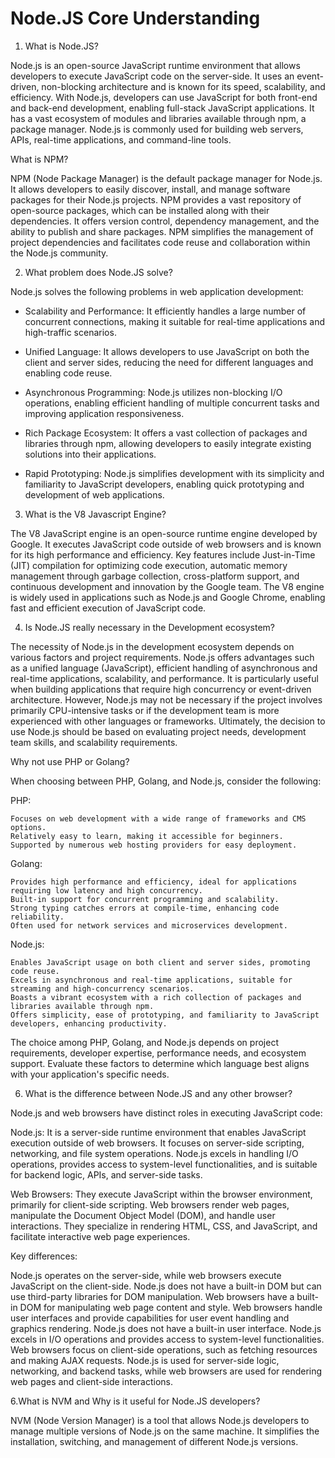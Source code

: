 # Node.JS Core Understanding

1. What is Node.JS? 

Node.js is an open-source JavaScript runtime environment that allows developers to execute JavaScript code on the server-side. It uses an event-driven, non-blocking architecture and is known for its speed, scalability, and efficiency. With Node.js, developers can use JavaScript for both front-end and back-end development, enabling full-stack JavaScript applications. It has a vast ecosystem of modules and libraries available through npm, a package manager. Node.js is commonly used for building web servers, APIs, real-time applications, and command-line tools.

  What is NPM?
  
NPM (Node Package Manager) is the default package manager for Node.js. It allows developers to easily discover, install, and manage software packages for their Node.js projects. NPM provides a vast repository of open-source packages, which can be installed along with their dependencies. It offers version control, dependency management, and the ability to publish and share packages. NPM simplifies the management of project dependencies and facilitates code reuse and collaboration within the Node.js community.

2. What problem does Node.JS solve?

Node.js solves the following problems in web application development:

* Scalability and Performance: It efficiently handles a large number of concurrent connections, making it suitable for real-time applications and high-traffic scenarios.

* Unified Language: It allows developers to use JavaScript on both the client and server sides, reducing the need for different languages and enabling code reuse.
  
* Asynchronous Programming: Node.js utilizes non-blocking I/O operations, enabling efficient handling of multiple concurrent tasks and improving application responsiveness.

* Rich Package Ecosystem: It offers a vast collection of packages and libraries through npm, allowing developers to easily integrate existing solutions into their applications.

* Rapid Prototyping: Node.js simplifies development with its simplicity and familiarity to JavaScript developers, enabling quick prototyping and development of web applications.

3. What is the V8 Javascript Engine?

The V8 JavaScript engine is an open-source runtime engine developed by Google. It executes JavaScript code outside of web browsers and is known for its high performance and efficiency. Key features include Just-in-Time (JIT) compilation for optimizing code execution, automatic memory management through garbage collection, cross-platform support, and continuous development and innovation by the Google team. The V8 engine is widely used in applications such as Node.js and Google Chrome, enabling fast and efficient execution of JavaScript code.

4. Is Node.JS really necessary in the Development ecosystem?

The necessity of Node.js in the development ecosystem depends on various factors and project requirements. Node.js offers advantages such as a unified language (JavaScript), efficient handling of asynchronous and real-time applications, scalability, and performance. It is particularly useful when building applications that require high concurrency or event-driven architecture. However, Node.js may not be necessary if the project involves primarily CPU-intensive tasks or if the development team is more experienced with other languages or frameworks. Ultimately, the decision to use Node.js should be based on evaluating project needs, development team skills, and scalability requirements.

 Why not use PHP or Golang?
 
When choosing between PHP, Golang, and Node.js, consider the following:

PHP:

    Focuses on web development with a wide range of frameworks and CMS options.
    Relatively easy to learn, making it accessible for beginners.
    Supported by numerous web hosting providers for easy deployment.

Golang:

    Provides high performance and efficiency, ideal for applications requiring low latency and high concurrency.
    Built-in support for concurrent programming and scalability.
    Strong typing catches errors at compile-time, enhancing code reliability.
    Often used for network services and microservices development.

Node.js:

    Enables JavaScript usage on both client and server sides, promoting code reuse.
    Excels in asynchronous and real-time applications, suitable for streaming and high-concurrency scenarios.
    Boasts a vibrant ecosystem with a rich collection of packages and libraries available through npm.
    Offers simplicity, ease of prototyping, and familiarity to JavaScript developers, enhancing productivity.

The choice among PHP, Golang, and Node.js depends on project requirements, developer expertise, performance needs, and ecosystem support. Evaluate these factors to determine which language best aligns with your application's specific needs.

6. What is the difference between Node.JS and any other browser?

Node.js and web browsers have distinct roles in executing JavaScript code:

Node.js: It is a server-side runtime environment that enables JavaScript execution outside of web browsers. It focuses on server-side scripting, networking, and file system operations. Node.js excels in handling I/O operations, provides access to system-level functionalities, and is suitable for backend logic, APIs, and server-side tasks.

Web Browsers: They execute JavaScript within the browser environment, primarily for client-side scripting. Web browsers render web pages, manipulate the Document Object Model (DOM), and handle user interactions. They specialize in rendering HTML, CSS, and JavaScript, and facilitate interactive web page experiences.

Key differences:

Node.js operates on the server-side, while web browsers execute JavaScript on the client-side.
Node.js does not have a built-in DOM but can use third-party libraries for DOM manipulation. Web browsers have a built-in DOM for manipulating web page content and style.
Web browsers handle user interfaces and provide capabilities for user event handling and graphics rendering. Node.js does not have a built-in user interface.
Node.js excels in I/O operations and provides access to system-level functionalities. Web browsers focus on client-side operations, such as fetching resources and making AJAX requests.
Node.js is used for server-side logic, networking, and backend tasks, while web browsers are used for rendering web pages and client-side interactions.

6.What is NVM and Why is it useful for Node.JS developers?

NVM (Node Version Manager) is a tool that allows Node.js developers to manage multiple versions of Node.js on the same machine. It simplifies the installation, switching, and management of different Node.js versions.
